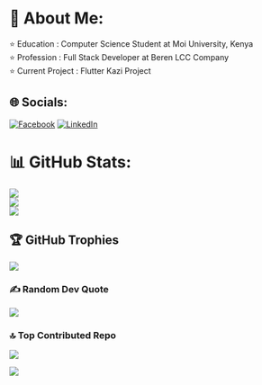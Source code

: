 # 💫 About Me:
⭐   Education : Computer Science Student at Moi University, Kenya<br>⭐   Profession : Full Stack Developer at Beren LCC Company<br>⭐   Current Project : Flutter Kazi Project


## 🌐 Socials:
[![Facebook](https://img.shields.io/badge/Facebook-%231877F2.svg?logo=Facebook&logoColor=white)](https://facebook.com/cassim.juma.372) [![LinkedIn](https://img.shields.io/badge/LinkedIn-%230077B5.svg?logo=linkedin&logoColor=white)](https://linkedin.com/in/cassim-hamisi-829011256) 

# 📊 GitHub Stats:
![](https://github-readme-stats.vercel.app/api?username=cassimHamisi&theme=dark&hide_border=false&include_all_commits=false&count_private=false)<br/>
![](https://github-readme-streak-stats.herokuapp.com/?user=cassimHamisi&theme=dark&hide_border=false)<br/>
![](https://github-readme-stats.vercel.app/api/top-langs/?username=cassimHamisi&theme=dark&hide_border=false&include_all_commits=false&count_private=false&layout=compact)

## 🏆 GitHub Trophies
![](https://github-profile-trophy.vercel.app/?username=cassimHamisi&theme=radical&no-frame=false&no-bg=true&margin-w=4)

### ✍️ Random Dev Quote
![](https://quotes-github-readme.vercel.app/api?type=horizontal&theme=radical)

### 🔝 Top Contributed Repo
![](https://github-contributor-stats.vercel.app/api?username=cassimHamisi&limit=5&theme=dark&combine_all_yearly_contributions=true)

[![](https://visitcount.itsvg.in/api?id=cassimHamisi&icon=0&color=0)](https://visitcount.itsvg.in)

<!-- Proudly created with GPRM ( https://gprm.itsvg.in ) -->
